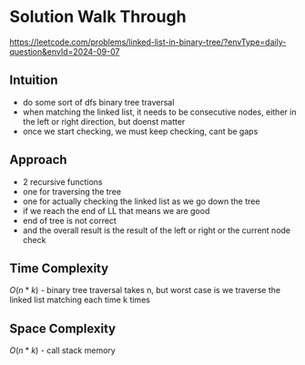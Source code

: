 # Solution Walk Through
https://leetcode.com/problems/linked-list-in-binary-tree/?envType=daily-question&envId=2024-09-07

## Intuition
- do some sort of dfs binary tree traversal
- when matching the linked list, it needs to be consecutive nodes, either in the left or right direction, but doenst matter
- once we start checking, we must keep checking, cant be gaps

## Approach
- 2 recursive functions
- one for traversing the tree
- one for actually checking the linked list as we go down the tree
- if we reach the end of LL that means we are good
- end of tree is not correct
- and the overall result is the result of the left or right or the current node check

## Time Complexity
$O(n * k)$ - binary tree traversal takes n, but worst case is we traverse the linked list matching each time k times

## Space Complexity
$O(n * k)$ - call stack memory



